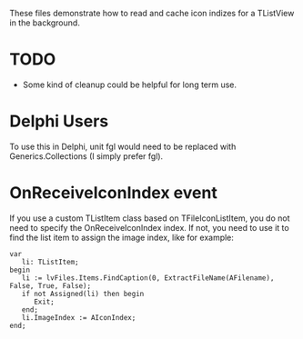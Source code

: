 These files demonstrate how to read and cache icon indizes for a TListView in the background.

# TODO

* Some kind of cleanup could be helpful for long term use.

# Delphi Users

To use this in Delphi, unit fgl would need to be replaced with Generics.Collections (I simply prefer fgl).

# OnReceiveIconIndex event

If you use a custom TListItem class based on TFileIconListItem, you do not need
to specify the OnReceiveIconIndex index. If not, you need to use it to find the
list item to assign the image index, like for example:

```procedure TListViewIconsCacheDemoFormMain.DoIconCacheReceiveIconIndex(AFilename: string; AIconIndex: integer);
var
   li: TListItem;
begin
   li := lvFiles.Items.FindCaption(0, ExtractFileName(AFilename), False, True, False);
   if not Assigned(li) then begin
      Exit;
   end;
   li.ImageIndex := AIconIndex;
end;
```
